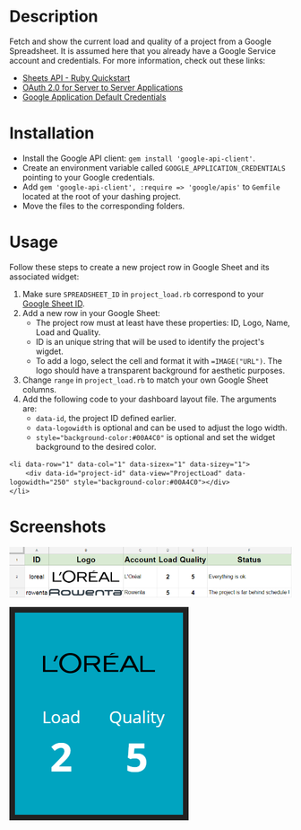 # Description
Fetch and show the current load and quality of a project from a Google Spreadsheet. It is assumed here that you already have a Google Service account and credentials. For more information, check out these links:
* [Sheets API - Ruby Quickstart](https://developers.google.com/sheets/api/quickstart/ruby)
* [OAuth 2.0 for Server to Server Applications](https://developers.google.com/api-client-library/ruby/auth/service-accounts)
* [Google Application Default Credentials](https://developers.google.com/identity/protocols/application-default-credentials)

# Installation
* Install the Google API client: `gem install 'google-api-client'`.
* Create an environment variable called `GOOGLE_APPLICATION_CREDENTIALS` pointing to your Google credentials.
* Add `gem 'google-api-client', :require => 'google/apis'` to `Gemfile` located at the root of your dashing project.
* Move the files to the corresponding folders.

# Usage
Follow these steps to create a new project row in Google Sheet and its associated widget:
1. Make sure `SPREADSHEET_ID` in `project_load.rb` correspond to your [Google Sheet ID](https://developers.google.com/sheets/api/guides/concepts#spreadsheet_id).
2. Add a new row in your Google Sheet:
    * The project row must at least have these properties: ID, Logo, Name, Load and Quality.
    * ID is an unique string that will be used to identify the project's wigdet.
    * To add a logo, select the cell and format it with `=IMAGE("URL")`. The logo should have a transparent background for aesthetic purposes.
3. Change `range` in `project_load.rb` to match your own Google Sheet columns.
4. Add the following code to your dashboard layout file. The arguments are:
    * `data-id`, the project ID defined earlier.
    * `data-logowidth` is optional and can be used to adjust the logo width.
    * `style="background-color:#00A4C0"` is optional and set the widget background to the desired color.
```
<li data-row="1" data-col="1" data-sizex="1" data-sizey="1">
    <div data-id="project-id" data-view="ProjectLoad" data-logowidth="250" style="background-color:#00A4C0"></div>
</li>
```

# Screenshots
![Sheet Example](screenshots/sheet_example.png)

![ProjectLoad Preview](screenshots/project_load.png)
